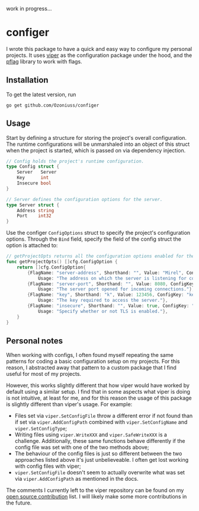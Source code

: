 work in progress...

# configer

I wrote this package to have a quick and easy way to configure my personal projects. It uses [viper](https://github.com/spf13/viper) as the configuration package under the hood, and the [pflag](https://github.com/spf13/pflag) library to work with flags.

Installation
------------

To get the latest version, run

```
go get github.com/Ozoniuss/configer
```

Usage
-----

Start by defining a structure for storing the project's overall configuration. The runtime configurations will be unmarshaled into an object of this struct when the project is started, which is passed on via dependency injection.

```go
// Config holds the project's runtime configuration.
type Config struct {
	Server   Server
	Key      int
	Insecure bool
}

// Server defines the configuration options for the server.
type Server struct {
	Address string
	Port    int32
}
```

Use the configer `ConfigOptions` struct to specify the project's configuration options. Through the `Bind` field, specify the field of the config struct the option is attached to:

```go
// getProjectOpts returns all the configuration options enabled for the project.
func getProjectOpts() []cfg.ConfigOption {
	return []cfg.ConfigOption{
		{FlagName: "server-address", Shorthand: "", Value: "Mirel", ConfigKey: "server.address",
			Usage: "The address on which the server is listening for connections."},
		{FlagName: "server-port", Shorthand: "", Value: 8080, ConfigKey: "server.port",
			Usage: "The server port opened for incoming connections."},
		{FlagName: "key", Shorthand: "k", Value: 123456, ConfigKey: "key",
			Usage: "The key required to access the server."},
		{FlagName: "insecure", Shorthand: "", Value: true, ConfigKey: "insecure",
			Usage: "Specify whether or not TLS is enabled."},
	}
}
```

Personal notes
--------------

When working with configs, I often found myself repeating the same patterns for coding a basic configuration setup on my projects. For this reason, I abstracted away that pattern to a custom package that I find useful for most of my projects.

However, this works slightly different that how viper would have worked by default using a similar setup. I find that in some aspects what viper is doing is not intuitive, at least for me, and for this reason the usage of this package is slightly different than viper's usage. For example:

- Files set via `viper.SetConfigFile` throw a different error if not found than if set via `viper.AddConfigPath` combined with `viper.SetConfigName` and `viper.SetConfigType`; 
- Writing files using `viper.WriteXXX` and `viper.SafeWriteXXX` is a challenge. Additionally, these same functions behave differently if the config file was set with one of the two methods above;
- The behaviour of the config files is just so different between the two approaches listed above it's just unbelieveable. I often get lost working with config files with viper;
- `viper.SetConfigFile` doesn't seem to actually overwrite what was set via `viper.AddConfigPath` as mentioned in the docs.

The comments I currently left to the viper repository can be found on my [open source contribution](https://github.com/Ozoniuss) list. I will likely make some more contributions in the future.